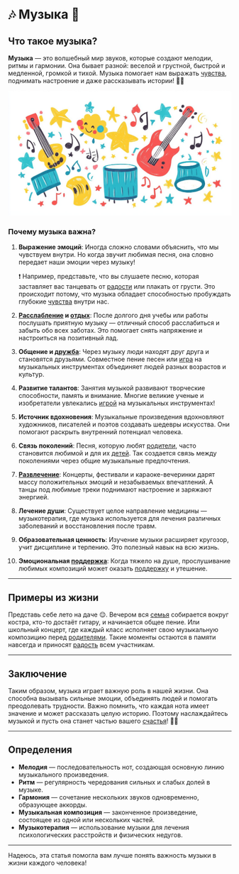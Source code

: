 # 🎶 **Музыка** 🎤

## Что такое музыка?

**Музыка** — это волшебный мир звуков, которые создают мелодии, ритмы и гармонии. Она бывает разной: веселой и грустной, быстрой и медленной, громкой и тихой. Музыка помогает нам выражать [чувства](Любовь.md), поднимать настроение и даже рассказывать истории! 💫🎹

![Музыка](../../../../WORK/life/happiness/pictures/музыка.jpg)

### Почему музыка важна?

1. **Выражение эмоций**: Иногда сложно словами объяснить, что мы чувствуем внутри. Но когда звучит любимая песня, она словно передает наши эмоции через музыку!
   
   ❗️ Например, представьте, что вы слушаете песню, которая заставляет вас танцевать от [радости](Улыбка.md) или плакать от грусти. Это происходит потому, что музыка обладает способностью пробуждать глубокие [чувства](Любовь.md) внутри нас.

2. **[Расслабление](Отдых.md) и [отдых](Отдых.md)**: После долгого дня учебы или работы послушать приятную музыку — отличный способ расслабиться и забыть обо всех заботах. Это помогает снять напряжение и настроиться на позитивный лад.

3. **Общение и [дружба](Дружба.md)**: Через музыку люди находят друг друга и становятся друзьями. Совместное пение песен или [игра](Игры.md) на музыкальных инструментах объединяет людей разных возрастов и культур.

4. **Развитие талантов**: Занятия музыкой развивают творческие способности, память и внимание. Многие великие ученые и изобретатели увлекались [игрой](Игры.md) на музыкальных инструментах!

5. **Источник вдохновения**: Музыкальные произведения вдохновляют художников, писателей и поэтов создавать шедевры искусства. Они помогают раскрыть внутренний потенциал человека.

6. **Связь поколений**: Песня, которую любят [родители](Семья.md), часто становится любимой и для их [детей](Семья.md). Так создается связь между поколениями через общие музыкальные предпочтения.

7. **[Развлечение](Хобби.md)**: Концерты, фестивали и караоке-вечеринки дарят массу положительных эмоций и незабываемых впечатлений. А танцы под любимые треки поднимают настроение и заряжают энергией.

8. **Лечение души**: Существует целое направление медицины — музыкотерапия, где музыка используется для лечения различных заболеваний и восстановления после травм.

9. **Образовательная ценность**: Изучение музыки расширяет кругозор, учит дисциплине и терпению. Это полезный навык на всю жизнь.

10. **Эмоциональная [поддержка](Помощь_другим.md)**: Когда тяжело на душе, прослушивание любимых композиций может оказать [поддержку](Помощь_другим.md) и утешение.

---

## Примеры из жизни

Представь себе лето на даче 😌. Вечером вся [семья](Семья.md) собирается вокруг костра, кто-то достаёт гитару, и начинается общее пение. Или школьный концерт, где каждый класс исполняет свою музыкальную композицию перед [родителями](Семья.md). Такие моменты остаются в памяти навсегда и приносят [радость](Радость.md) всем участникам.

---

## Заключение

Таким образом, музыка играет важную роль в нашей жизни. Она способна вызывать сильные эмоции, объединять людей и помогать преодолевать трудности. Важно помнить, что каждая нота имеет значение и может рассказать целую историю. Поэтому наслаждайтесь музыкой и пусть она станет частью вашего [счастья](Счастье.md)! 👏✨

---

## Определения

- **Мелодия** — последовательность нот, создающая основную линию музыкального произведения.
- **Ритм** — регулярность чередования сильных и слабых долей в музыке.
- **Гармония** — сочетание нескольких звуков одновременно, образующее аккорды.
- **Музыкальная композиция** — законченное произведение, состоящее из одной или нескольких частей.
- **Музыкотерапия** — использование музыки для лечения психологических расстройств и физических недугов.
  
---

Надеюсь, эта статья помогла вам лучше понять важность музыки в жизни каждого человека!
